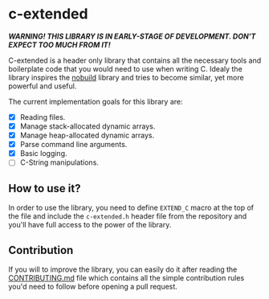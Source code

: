 # c-extended
***WARNING! THIS LIBRARY IS IN EARLY-STAGE OF DEVELOPMENT. DON'T EXPECT TOO MUCH FROM IT!***

C-extended is a header only library that contains all the necessary tools and boilerplate code that you would need to use when writing C. Idealy the library inspires the [nobuild](https://github.com/tsoding/nobuild) library and tries to become similar, yet more powerful and useful.

The current implementation goals for this library are:
- [X] Reading files.
- [X] Manage stack-allocated dynamic arrays.
- [X] Manage heap-allocated dynamic arrays.
- [X] Parse command line arguments.
- [X] Basic logging.
- [ ] C-String manipulations.

## How to use it?
In order to use the library, you need to define `EXTEND_C` macro at the top of the file and include the `c-extended.h` header file from the repository and you'll have full access to the power of the library.

## Contribution
If you will to improve the library, you can easily do it after reading the [CONTRIBUTING.md](https://github.com/detectivekaktus/c-extended/blob/main/CONTRIBUTING.md) file which contains all the simple contribution rules you'd need to follow before opening a pull request.
